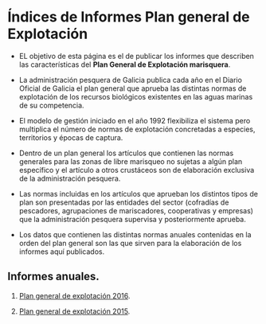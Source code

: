 # Índices de Informes Plan general de Explotación

* EL objetivo de esta página es el de publicar los informes que describen las características del __Plan General de Explotación marisquera__.

* La administración pesquera de Galicia publica cada año en el Diario Oficial de Galicia el plan general que aprueba las distintas normas de explotación de los recursos biológicos existentes en las aguas marinas de su competencia.

* El modelo de gestión iniciado en el año 1992 flexibiliza el sistema pero multiplica el número de normas de explotación concretadas a especies, territorios y épocas de captura.

* Dentro de un plan general los artículos que contienen las normas generales para las zonas de libre marisqueo no sujetas a algún plan específico y el artículo a otros crustáceos son de elaboración exclusiva de la administración pesquera.

* Las normas incluidas en los artículos que aprueban los distintos tipos de plan son presentadas por las entidades del sector (cofradías de pescadores, agrupaciones de mariscadores, cooperativas y empresas) que la administración pesquera supervisa y posteriormente aprueba.

* Los datos que contienen las distintas normas anuales contenidas en la orden del plan general son las que sirven para la elaboración de los informes aquí publicados.

## Informes anuales.


1. [Plan general de explotación 2016](info-pexma2016c.html).

1. [Plan general de explotación 2015](info-pexma2015L.html). 
